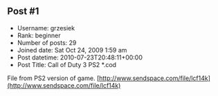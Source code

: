 ## Post #1
- Username: grzesiek
- Rank: beginner
- Number of posts: 29
- Joined date: Sat Oct 24, 2009 1:59 am
- Post datetime: 2010-07-23T20:48:11+00:00
- Post Title: Call of Duty 3 PS2 *.cod

File from PS2 version of game.
[http://www.sendspace.com/file/lcf14k](http://www.sendspace.com/file/lcf14k)
